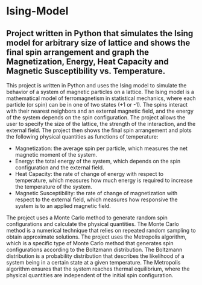 # Ising-Model
## Project written in Python that simulates the Ising model for arbitrary size of lattice and shows the final spin arrangement and graph the Magnetization, Energy, Heat Capacity and Magnetic Susceptibility vs. Temperature.

This project is written in Python and uses the Ising model to simulate the behavior of a system of magnetic particles on a lattice. The Ising model is a mathematical model of ferromagnetism in statistical mechanics, where each particle (or spin) can be in one of two states (+1 or -1). The spins interact with their nearest neighbors and an external magnetic field, and the energy of the system depends on the spin configuration. The project allows the user to specify the size of the lattice, the strength of the interaction, and the external field. The project then shows the final spin arrangement and plots the following physical quantities as functions of temperature: 

- Magnetization: the average spin per particle, which measures the net magnetic moment of the system.
- Energy: the total energy of the system, which depends on the spin configuration and the external field.
- Heat Capacity: the rate of change of energy with respect to temperature, which measures how much energy is required to increase the temperature of the system.
- Magnetic Susceptibility: the rate of change of magnetization with respect to the external field, which measures how responsive the system is to an applied magnetic field.

The project uses a Monte Carlo method to generate random spin configurations and calculate the physical quantities. The Monte Carlo method is a numerical technique that relies on repeated random sampling to obtain approximate solutions. The project uses the Metropolis algorithm, which is a specific type of Monte Carlo method that generates spin configurations according to the Boltzmann distribution. The Boltzmann distribution is a probability distribution that describes the likelihood of a system being in a certain state at a given temperature. The Metropolis algorithm ensures that the system reaches thermal equilibrium, where the physical quantities are independent of the initial spin configuration.

